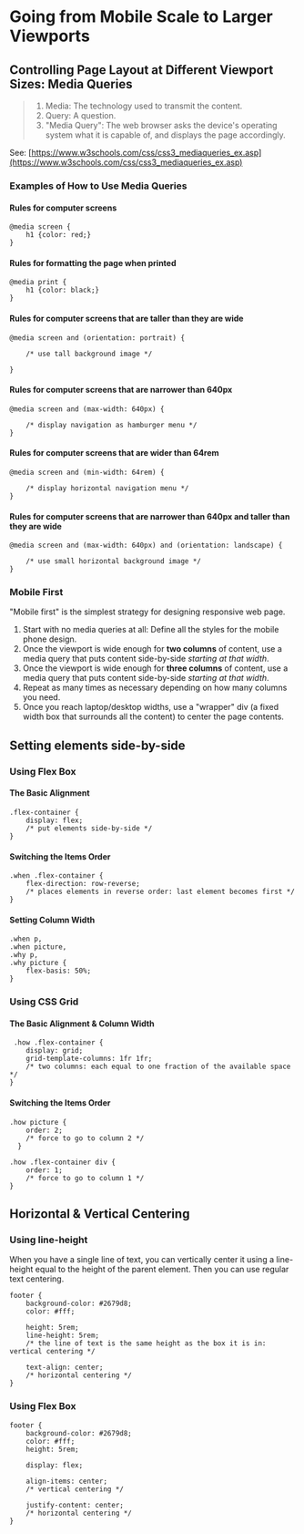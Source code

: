 # Going from Mobile Scale to Larger Viewports

## Controlling Page Layout at Different Viewport Sizes: Media Queries

<blockquote>

1. Media: The technology used to transmit the content.
2. Query: A question.
3. "Media Query": The web browser asks the device's operating system what it is capable of, and displays the page accordingly.

</blockquote>

See: [https://www.w3schools.com/css/css3_mediaqueries_ex.asp](https://www.w3schools.com/css/css3_mediaqueries_ex.asp)

### Examples of How to Use Media Queries

#### Rules for computer screens

    @media screen {
        h1 {color: red;}
    } 

#### Rules for formatting the page when printed    
    
    @media print {
        h1 {color: black;}
    }

#### Rules for computer screens that are taller than they are wide    
    
    @media screen and (orientation: portrait) {

        /* use tall background image */

    }

#### Rules for computer screens that are narrower than 640px
    
    @media screen and (max-width: 640px) {

        /* display navigation as hamburger menu */
    }


#### Rules for computer screens that are wider than 64rem
    
    @media screen and (min-width: 64rem) {

        /* display horizontal navigation menu */
    }

#### Rules for computer screens that are narrower than 640px and taller than they are wide
    
    @media screen and (max-width: 640px) and (orientation: landscape) {

        /* use small horizontal background image */
    }

### Mobile First

"Mobile first" is the simplest strategy for designing responsive web page.

1. Start with no media queries at all: Define all the styles for the mobile phone design.
2. Once the viewport is wide enough for **two columns** of content, use a media query that puts content side-by-side *starting at that width*.
3. Once the viewport is wide enough for **three columns** of content, use a media query that puts content side-by-side *starting at that width*.
4. Repeat as many times as necessary depending on how many columns you need.
5. Once you reach laptop/desktop widths, use a "wrapper" div (a fixed width box that surrounds all the content) to center the page contents.



## Setting elements side-by-side

### Using Flex Box

#### The Basic Alignment

    .flex-container {
        display: flex;
        /* put elements side-by-side */
    }

#### Switching the Items Order

    .when .flex-container {
        flex-direction: row-reverse;
        /* places elements in reverse order: last element becomes first */
    }

#### Setting Column Width

    .when p,
    .when picture,
    .why p,
    .why picture {
	    flex-basis: 50%;
    }


### Using CSS Grid

#### The Basic Alignment & Column Width

     .how .flex-container {
        display: grid;
        grid-template-columns: 1fr 1fr;
        /* two columns: each equal to one fraction of the available space */
    }

#### Switching the Items Order

    .how picture {
        order: 2;
        /* force to go to column 2 */
      }

    .how .flex-container div {
        order: 1;
        /* force to go to column 1 */
    }


## Horizontal & Vertical Centering 

### Using line-height

When you have a single line of text, you can vertically center it using a line-height equal to the height of the parent element. Then you can use regular text centering.

    footer {
        background-color: #2679d8;
        color: #fff;

        height: 5rem;
        line-height: 5rem;
        /* the line of text is the same height as the box it is in: vertical centering */

        text-align: center;
        /* horizontal centering */
    }


### Using Flex Box

    footer {
        background-color: #2679d8;
        color: #fff;
        height: 5rem;
        
        display: flex;

        align-items: center;
        /* vertical centering */

        justify-content: center;
        /* horizontal centering */
    }